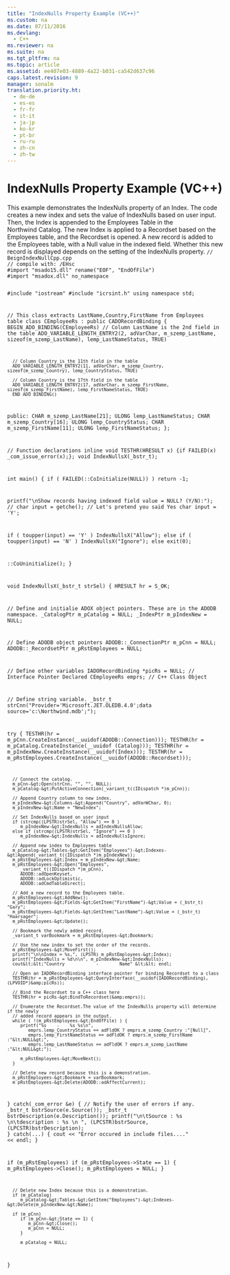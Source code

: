 ```yaml
---
title: "IndexNulls Property Example (VC++)"
ms.custom: na
ms.date: 07/11/2016
ms.devlang: 
  - C++
ms.reviewer: na
ms.suite: na
ms.tgt_pltfrm: na
ms.topic: article
ms.assetid: ee407e03-4889-4a22-b031-ca542d637c96
caps.latest.revision: 9
manager: sonalm
translation.priority.ht: 
  - de-de
  - es-es
  - fr-fr
  - it-it
  - ja-jp
  - ko-kr
  - pt-br
  - ru-ru
  - zh-cn
  - zh-tw
---
```

# IndexNulls Property Example (VC++)
<?xml version="1.0" encoding="utf-8"?>
<developerReferenceWithoutSyntaxDocument xmlns="http://ddue.schemas.microsoft.com/authoring/2003/5" xmlns:xlink="http://www.w3.org/1999/xlink" xmlns:xsi="http://www.w3.org/2001/XMLSchema-instance" xsi:schemaLocation="http://ddue.schemas.microsoft.com/authoring/2003/5 http://dduestorage.blob.core.windows.net/ddueschema/developer.xsd">
  <introduction>
    <para>This example demonstrates the <legacyLink xlink:href="313b0bf7-3f37-4823-8fca-bd9c80e078a7">IndexNulls</legacyLink> property of an <legacyLink xlink:href="6b9578c0-bc94-46b9-b801-c18e14b04b31">Index</legacyLink>. The code creates a new index and sets the value of <legacyBold>IndexNulls</legacyBold> based on user input. Then, the <legacyBold>Index</legacyBold> is appended to the <legacyBold>Employees</legacyBold> <legacyLink xlink:href="a6d74000-0828-49ba-850a-63da865f8802">Table</legacyLink> in the <legacyItalic>Northwind</legacyItalic> <legacyLink xlink:href="bb651639-a488-4e38-b6de-0ed99fa4dd92">Catalog</legacyLink>. The new <legacyBold>Index</legacyBold> is applied to a <legacyLink xlink:href="ede1415f-c3df-4cc5-a05b-2576b2b84b60">Recordset</legacyLink> based on the <legacyBold>Employees</legacyBold> table, and the <legacyBold>Recordset</legacyBold> is opened. A new record is added to the <legacyBold>Employees</legacyBold> table, with a <legacyBold>Null</legacyBold> value in the indexed field. Whether this new record is displayed depends on the setting of the <legacyBold>IndexNulls</legacyBold> property.</para>
    <code>// BeignIndexNullCpp.cpp
// compile with: /EHsc
#import "msado15.dll" rename("EOF", "EndOfFile")
#import "msadox.dll" no_namespace

#include "iostream"
#include "icrsint.h"
using namespace std;

// This class extracts LastName,Country,FirstName from Employees table
class CEmployeeRs : public CADORecordBinding {
   BEGIN_ADO_BINDING(CEmployeeRs)
      // Column LastName is the 2nd field in the table
      ADO_VARIABLE_LENGTH_ENTRY2(2, adVarChar, m_szemp_LastName, sizeof(m_szemp_LastName), lemp_LastNameStatus, TRUE)

      // Column Country is the 11th field in the table
      ADO_VARIABLE_LENGTH_ENTRY2(11, adVarChar, m_szemp_Country, sizeof(m_szemp_Country), lemp_CountryStatus, TRUE)

      // Column Country is the 17th field in the table
      ADO_VARIABLE_LENGTH_ENTRY2(17, adVarChar, m_szemp_FirstName, sizeof(m_szemp_FirstName), lemp_FirstNameStatus, TRUE)
      END_ADO_BINDING()

public:
   CHAR m_szemp_LastName[21];
   ULONG lemp_LastNameStatus;
   CHAR m_szemp_Country[16];
   ULONG lemp_CountryStatus;
   CHAR m_szemp_FirstName[11];
   ULONG lemp_FirstNameStatus;
};

// Function declarations
inline void TESTHR(HRESULT x) {if FAILED(x) _com_issue_error(x);};
void IndexNullsX(_bstr_t);

int main() {
   if ( FAILED(::CoInitialize(NULL)) )
      return -1; 

   printf("\nShow records having indexed field value = NULL? (Y/N):");
   // char input = getche();
   // Let's pretend you said Yes
   char input = 'Y';

   if ( toupper(input) == 'Y' )
      IndexNullsX("Allow");
   else if ( toupper(input) == 'N' )
      IndexNullsX("Ignore");
   else
      exit(0);

   ::CoUninitialize();
}

void IndexNullsX(_bstr_t strSel) {
   HRESULT hr = S_OK;

   // Define and initialie ADOX object pointers. These are in the ADODB namespace.
   _CatalogPtr m_pCatalog = NULL;
   _IndexPtr m_pIndexNew = NULL;

   // Define ADODB object pointers
   ADODB::_ConnectionPtr m_pCnn = NULL;
   ADODB::_RecordsetPtr m_pRstEmployees = NULL;

   // Define other variables
   IADORecordBinding *picRs = NULL;   // Interface Pointer Declared
   CEmployeeRs emprs;   // C++ Class Object

   // Define string variable.
   _bstr_t strCnn("Provider='Microsoft.JET.OLEDB.4.0';data source='c:\\Northwind.mdb';");

   try {
      TESTHR(hr = m_pCnn.CreateInstance(__uuidof(ADODB::Connection)));
      TESTHR(hr = m_pCatalog.CreateInstance(__uuidof (Catalog)));
      TESTHR(hr = m_pIndexNew.CreateInstance(__uuidof(Index)));
      TESTHR(hr = m_pRstEmployees.CreateInstance(__uuidof(ADODB::Recordset)));

      // Connect the catalog.
      m_pCnn-&gt;Open(strCnn, "", "", NULL);
      m_pCatalog-&gt;PutActiveConnection(_variant_t((IDispatch *)m_pCnn));

      // Append Country column to new index.
      m_pIndexNew-&gt;Columns-&gt;Append("Country", adVarWChar, 0);
      m_pIndexNew-&gt;Name = "NewIndex";

      // Set IndexNulls based on user input
      if (strcmp((LPSTR)strSel, "Allow") == 0 )
         m_pIndexNew-&gt;IndexNulls = adIndexNullsAllow;
      else if (strcmp((LPSTR)strSel, "Ignore") == 0 )
         m_pIndexNew-&gt;IndexNulls = adIndexNullsIgnore;

      // Append new index to Employees table
      m_pCatalog-&gt;Tables-&gt;GetItem("Employees")-&gt;Indexes-&gt;Append(_variant_t((IDispatch *)m_pIndexNew));
      m_pRstEmployees-&gt;Index = m_pIndexNew-&gt;Name;
      m_pRstEmployees-&gt;Open("Employees", 
         _variant_t((IDispatch *)m_pCnn), 
         ADODB::adOpenKeyset, 
         ADODB::adLockOptimistic,
         ADODB::adCmdTableDirect);

      // Add a new record to the Employees table.
      m_pRstEmployees-&gt;AddNew();
      m_pRstEmployees-&gt;Fields-&gt;GetItem("FirstName")-&gt;Value = (_bstr_t) "Gary";
      m_pRstEmployees-&gt;Fields-&gt;GetItem("LastName")-&gt;Value = (_bstr_t) "Haarsager";
      m_pRstEmployees-&gt;Update();

      // Bookmark the newly added record.
      _variant_t varBookmark = m_pRstEmployees-&gt;Bookmark;

      // Use the new index to set the order of the records.
      m_pRstEmployees-&gt;MoveFirst();
      printf("\n\nIndex = %s,", (LPSTR) m_pRstEmployees-&gt;Index);
      printf("IndexNulls = %d\n\n", m_pIndexNew-&gt;IndexNulls);
      cout&lt;&lt;"Country            -        Name" &lt;&lt; endl;

      // Open an IADORecordBinding interface pointer for binding Recordset to a class
      TESTHR(hr = m_pRstEmployees-&gt;QueryInterface(__uuidof(IADORecordBinding), (LPVOID*)&amp;picRs));

      // Bind the Recordset to a C++ class here 
      TESTHR(hr = picRs-&gt;BindToRecordset(&amp;emprs));

      // Enumerate the Recordset.The value of the IndexNulls property will determine if the newly
      // added record appears in the output.
      while ( !(m_pRstEmployees-&gt;EndOfFile) ) {
         printf("%s    -    %s %s\n",
            emprs.lemp_CountryStatus == adFldOK ? emprs.m_szemp_Country :"[Null]",
            emprs.lemp_FirstNameStatus == adFldOK ? emprs.m_szemp_FirstName :"&lt;NULL&gt;",
            emprs.lemp_LastNameStatus == adFldOK ? emprs.m_szemp_LastName :"&lt;NULL&gt;");

         m_pRstEmployees-&gt;MoveNext();
      }

      // Delete new record because this is a demonstration.
      m_pRstEmployees-&gt;Bookmark = varBookmark;
      m_pRstEmployees-&gt;Delete(ADODB::adAffectCurrent);
   }
   catch(_com_error &amp;e) {
      // Notify the user of errors if any.
      _bstr_t bstrSource(e.Source());
      _bstr_t bstrDescription(e.Description());
      printf("\n\tSource :  %s \n\tdescription : %s \n ", (LPCSTR)bstrSource, (LPCSTR)bstrDescription);
   }
   catch(...) {
      cout &lt;&lt; "Error occured in include files...." &lt;&lt; endl;
   }

   if (m_pRstEmployees)
      if (m_pRstEmployees-&gt;State == 1) {
         m_pRstEmployees-&gt;Close();
         m_pRstEmployees = NULL;
      }

      // Delete new Index because this is a demonstration.
      if (m_pCatalog)
         m_pCatalog-&gt;Tables-&gt;GetItem("Employees")-&gt;Indexes-&gt;Delete(m_pIndexNew-&gt;Name);

      if (m_pCnn)
         if (m_pCnn-&gt;State == 1) {
            m_pCnn-&gt;Close();
            m_pCnn = NULL;
         }

         m_pCatalog = NULL;
}</code>
  </introduction>
  <relatedTopics />
</developerReferenceWithoutSyntaxDocument>